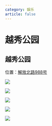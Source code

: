 ```yaml
---
category: 娱乐
article: false
---
```


# 越秀公园

## 越秀公园

<span class="icon iconfont icon-locate"></span> 位置：<a href="https://ditu.amap.com/place/B00140BNNF" target="_blank">解放北路988号</a>

![](https://img.sherry4869.com/blog/life/play/china/guangdong/guangzhou/yx/yxgy/img.jpg)

![](https://img.sherry4869.com/blog/life/play/china/guangdong/guangzhou/yx/yxgy/img_2.jpg)

![](https://img.sherry4869.com/blog/life/play/china/guangdong/guangzhou/yx/yxgy/img_5.jpg)

![](https://img.sherry4869.com/blog/life/play/china/guangdong/guangzhou/yx/yxgy/img_3.jpg)

![](https://img.sherry4869.com/blog/life/play/china/guangdong/guangzhou/yx/yxgy/img_4.jpg)